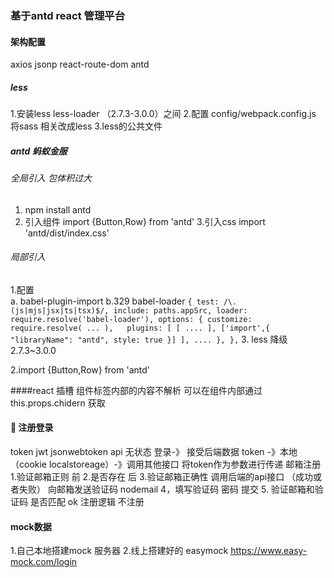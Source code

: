 ### 基于antd react 管理平台

####  架构配置
axios
jsonp
react-route-dom
antd

##### less
  1.安装less  less-loader （2.7.3-3.0.0）之间
  2.配置 config/webpack.config.js 将sass 相关改成less
  3.less的公共文件
##### antd  蚂蚁金服

###### 全局引入  包体积过大
1. npm install antd
2. 引入组件
import {Button,Row} from 'antd'
3.引入css
import 'antd/dist/index.css'
######  局部引入
1.配置  
    a. babel-plugin-import
    b.329  babel-loader
    ```
                {
              test: /\.(js|mjs|jsx|ts|tsx)$/,
              include: paths.appSrc,
              loader: require.resolve('babel-loader'),
              options: {
                customize: require.resolve(
                 ...
                ),  
                plugins: [
                  [
                    ....
                  ],
                  ['import',{ "libraryName": "antd", style: true }]
                ],
                ....
              },
            },
    ```
    3. less 降级  2.7.3~3.0.0

2.import {Button,Row} from 'antd'


####react 插槽 
组件标签内部的内容不解析
可以在组件内部通过this.props.chidern 获取


####  注册登录
token  jwt   jsonwebtoken
api 无状态
登录-》 接受后端数据 token -》本地 （cookie localstoreage）-》调用其他接口 将token作为参数进行传递
邮箱注册
1.验证邮箱正则 前
2.是否存在   后
3.验证邮箱正确性  调用后端的api接口 （成功或者失败）  向邮箱发送验证码  nodemail
4，填写验证码 密码 提交
5. 验证邮箱和验证码 是否匹配  ok 注册逻辑 不注册


#### mock数据 
1.自己本地搭建mock 服务器
2.线上搭建好的  easymock  https://www.easy-mock.com/login
